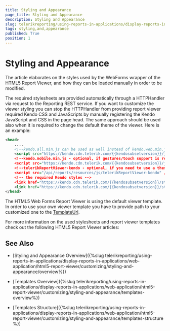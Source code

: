 ```yaml
---
title: Styling and Appearance
page_title: Styling and Appearance 
description: Styling and Appearance
slug: telerikreporting/using-reports-in-applications/display-reports-in-applications/web-application/html5-asp.net-web-forms-report-viewer/customizing/styling-and-appearance
tags: styling,and,appearance
published: True
position: 1
---
```


# Styling and Appearance

The article elaborates on the styles used by the WebForms wrapper of the HTML5 Report Viewer, and how they can be loaded manually in order to be modified.

The required stylesheets are provided automatically through a HTTPHandler via request to the Reporting REST service. If you want to customize the viewer styling you can stop the HTTPHandler from providing report viewer required Kendo CSS and JavaScripts by manually registering the Kendo JavaScript and CSS in the page head. The same approach should be used also when it is required to change the default theme of the viewer. Here is an example: 

````XML
<head>
	....
	<!--kendo.all.min.js can be used as well instead of kendo.web.min.js, kendo.mobile.min.js or telerikReportViewer-kendo-->
	<script src="https://kendo.cdn.telerik.com/{{kendosubsetversion}}/js/kendo.web.min.js" /script>
	<!--kendo.mobile.min.js - optional, if gestures/touch support is required-->
	<script src="https://kendo.cdn.telerik.com/{{kendosubsetversion}}/js/kendo.mobile.min.js" /script>
	<!--telerikReportViewer-kendo - optional, if you need to use a theme different from the default one-->
	<script src="/api/reports/resources/js/telerikReportViewer-kendo" /script>
	<!-- the required Kendo styles -->
	<link href="https://kendo.cdn.telerik.com/{{kendosubsetversion}}/styles/kendo.common.min.css" rel="stylesheet" />
	<link href="https://kendo.cdn.telerik.com/{{kendosubsetversion}}/styles/kendo.blueopal.min.css" rel="stylesheet" />
</head>
````


The HTML5 Web Forms Report Viewer is using the default viewer template. In order to use your own viewer template you have to provide path to your customized one to the [TemplateUrl](/reporting/api/Telerik.ReportViewer.Html5.WebForms.ReportViewer#Telerik_ReportViewer_Html5_WebForms_ReportViewer_TemplateUrl). 

For more information on the used stylesheets and report viewer templates check out the following HTML5 Report Viewer articles: 

## See Also

* [Styling and Appearance Overview]({%slug telerikreporting/using-reports-in-applications/display-reports-in-applications/web-application/html5-report-viewer/customizing/styling-and-appearance/overview%}) 

* [Templates Overview]({%slug telerikreporting/using-reports-in-applications/display-reports-in-applications/web-application/html5-report-viewer/customizing/styling-and-appearance/templates-overview%}) 

* [Templates Structure]({%slug telerikreporting/using-reports-in-applications/display-reports-in-applications/web-application/html5-report-viewer/customizing/styling-and-appearance/templates-structure %})
